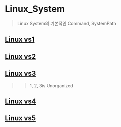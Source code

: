 # Linux_System
> Linux System의 기본적인 Command, SystemPath
## <a href="https://github.com/leeseungjae97/Linux_MEMO/blob/master/Linux%201%EC%9D%BC%EC%B0%A8%EB%82%B4%EC%9A%A9.md">Linux vs1</a>
## <a href="https://github.com/leeseungjae97/Linux_MEMO/blob/master/Linux%202%EC%9D%BC%EC%B0%A8%EB%82%B4%EC%9A%A9.md">Linux vs2</a>
## <a href="https://github.com/leeseungjae97/Linux_MEMO/blob/master/Linux%20vs3%EC%9D%BC%EC%B0%A8%EB%82%B4%EC%9A%A9.md">Linux vs3</a>

>> 1, 2, 3is Unorganized

## <a href="https://github.com/leeseungjae97/Linux_MEMO/blob/master/Linux%20vs4%EC%9D%BC%EC%B0%A8%EB%82%B4%EC%9A%A9.md">Linux vs4</a>
## <a href="https://github.com/leeseungjae97/Linux_MEMO/blob/master/Linux%20vs5%EC%9D%BC%EC%B0%A8%EB%82%B4%EC%9A%A9.md">Linux vs5</a>
